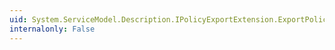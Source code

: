 ```yaml
---
uid: System.ServiceModel.Description.IPolicyExportExtension.ExportPolicy(System.ServiceModel.Description.MetadataExporter,System.ServiceModel.Description.PolicyConversionContext)
internalonly: False
---
```

